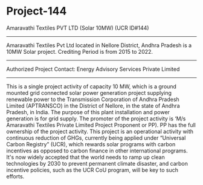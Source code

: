# Project-144
Amaravathi Textiles PVT LTD (Solar 10MW) (UCR ID#144)
_____________
Amaravathi Textiles Pvt Ltd located in Nellore District, Andhra Pradesh is a 10MW Solar project. Crediting Period is from 2015 to 2022.
____________
Authorized Project Contact: Energy Advisory Services Private Limited
____________
This is a single project activity of capacity 10 MW, which is a ground mounted grid connected solar
power generation project supplying renewable power to the Transmission Corporation of Andhra
Pradesh Limited (APTRANSCO) in the District of Nellore, in the state of Andhra Pradesh, in India.
The purpose of this plant installation and power generation is for grid supply.
The promoter of the project activity is ‘M/s Amaravathi Textiles Private Limited Project Proponent
or PP). PP has the full ownership of the project activity. This project is an operational activity with
continuous reduction of GHGs, currently being applied under “Universal Carbon Registry” (UCR),
which rewards solar programs with carbon incentives as opposed to carbon finance in other
international programs. It's now widely accepted that the world needs to ramp up clean technologies
by 2030 to prevent permanent climate disaster, and carbon incentive policies, such as the UCR CoU
program, will be key to such efforts.
